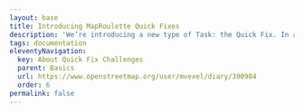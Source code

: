 ```yaml
---
layout: base
title: Introducing MapRoulette Quick Fixes
description: 'We’re introducing a new type of Task: the Quick Fix. In a Quick Fix Task, MapRoulette will present the suggested fix to you, and all you need to do is click Yes to agree with the fix, and the change will be applied to OSM directly.'
tags: documentation
eleventyNavigation:
  key: About Quick Fix Challenges
  parent: Basics
  url: https://www.openstreetmap.org/user/mvexel/diary/390984
  order: 6
permalink: false
---
```

